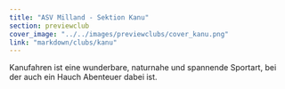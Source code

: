 ```yaml
---
title: "ASV Milland - Sektion Kanu"
section: previewclub
cover_image: "../../images/previewclubs/cover_kanu.png"
link: "markdown/clubs/kanu"
---
```


Kanufahren ist eine wunderbare, naturnahe und spannende Sportart, bei der auch ein Hauch Abenteuer dabei ist.